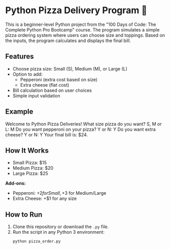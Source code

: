 # Python Pizza Delivery Program 🍕

This is a beginner-level Python project from the "100 Days of Code: The Complete Python Pro Bootcamp" course. 
The program simulates a simple pizza ordering system where users can choose size and toppings. 
Based on the inputs, the program calculates and displays the final bill.

## Features

- Choose pizza size: Small (S), Medium (M), or Large (L)
- Option to add:
  - Pepperoni (extra cost based on size)
  - Extra cheese (flat cost)
- Bill calculation based on user choices
- Simple input validation

## Example

Welcome to Python Pizza Deliveries!
What size pizza do you want? S, M or L: M
Do you want pepperoni on your pizza? Y or N: Y
Do you want extra cheese? Y or N: Y
Your final bill is: $24.


## How It Works

- Small Pizza: $15  
- Medium Pizza: $20  
- Large Pizza: $25  

**Add-ons:**
- Pepperoni: +$2 for Small, +$3 for Medium/Large
- Extra Cheese: +$1 for any size

## How to Run

1. Clone this repository or download the `.py` file.
2. Run the script in any Python 3 environment:
   ```bash
   python pizza_order.py
